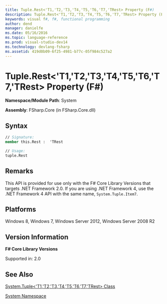 ```yaml
---
title: Tuple.Rest<'T1,'T2,'T3,'T4,'T5,'T6,'T7,'TRest> Property (F#)
description: Tuple.Rest<'T1,'T2,'T3,'T4,'T5,'T6,'T7,'TRest> Property (F#)
keywords: visual f#, f#, functional programming
author: dend
manager: danielfe
ms.date: 05/16/2016
ms.topic: language-reference
ms.prod: visual-studio-dev14
ms.technology: devlang-fsharp
ms.assetid: 419d0b09-6f25-4981-b77c-05f984c527a2 
---
```


# Tuple.Rest<'T1,'T2,'T3,'T4,'T5,'T6,'T7,'TRest> Property (F#)

**Namespace/Module Path**: System

**Assembly**: FSharp.Core (in FSharp.Core.dll)


## Syntax

```fsharp
// Signature:
member this.Rest :  'TRest

// Usage:
tuple.Rest
```

## Remarks
This API is provided for use only with the F# Core Library Versions that targets .NET Framework 2.0. If you are using .NET Framework 4, use the .NET Framework 4 API with the same name, `System.Tuple.Item7`.


## Platforms
Windows 8, Windows 7, Windows Server 2012, Windows Server 2008 R2


## Version Information
**F# Core Library Versions**

Supported in: 2.0




## See Also
[System.Tuple&#60;'T1,'T2,'T3,'T4,'T5,'T6,'T7,'TRest&#62; Class](System.Tuple%5B%27T1%2C%27T2%2C%27T3%2C%27T4%2C%27T5%2C%27T6%2C%27T7%2C%27TRest%5D-Class-%5BFSharp%5D.md)

[System Namespace](System-Namespace-%5BFSharp%5D.md)

